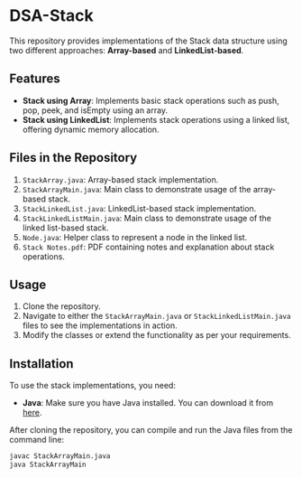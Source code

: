# DSA-Stack

This repository provides implementations of the Stack data structure using two different approaches: **Array-based** and **LinkedList-based**.

## Features
- **Stack using Array**: Implements basic stack operations such as push, pop, peek, and isEmpty using an array.
- **Stack using LinkedList**: Implements stack operations using a linked list, offering dynamic memory allocation.

## Files in the Repository
1. `StackArray.java`: Array-based stack implementation.
2. `StackArrayMain.java`: Main class to demonstrate usage of the array-based stack.
3. `StackLinkedList.java`: LinkedList-based stack implementation.
4. `StackLinkedListMain.java`: Main class to demonstrate usage of the linked list-based stack.
5. `Node.java`: Helper class to represent a node in the linked list.
6. `Stack Notes.pdf`: PDF containing notes and explanation about stack operations.

## Usage
1. Clone the repository.
2. Navigate to either the `StackArrayMain.java` or `StackLinkedListMain.java` files to see the implementations in action.
3. Modify the classes or extend the functionality as per your requirements.

## Installation

To use the stack implementations, you need:
- **Java**: Make sure you have Java installed. You can download it from [here](https://www.oracle.com/java/technologies/javase-jdk11-downloads.html).
  
After cloning the repository, you can compile and run the Java files from the command line:
```bash
javac StackArrayMain.java
java StackArrayMain

